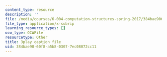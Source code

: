 ```yaml
---
content_type: resource
description: ''
file: /media/courses/6-004-computation-structures-spring-2017/384bae9060f8a5b803077ec08072cc11_UuUPG_amkWc.srt
file_type: application/x-subrip
learning_resource_types: []
ocw_type: OCWFile
resourcetype: Other
title: 3play caption file
uid: 384bae90-60f8-a5b8-0307-7ec08072cc11
---
```

